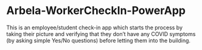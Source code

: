 # Arbela-WorkerCheckIn-PowerApp
This is an employee/student check-in app which starts the process by taking their picture and verifying that they don’t have any COVID symptoms (by asking simple Yes/No questions) before letting them into the building.
